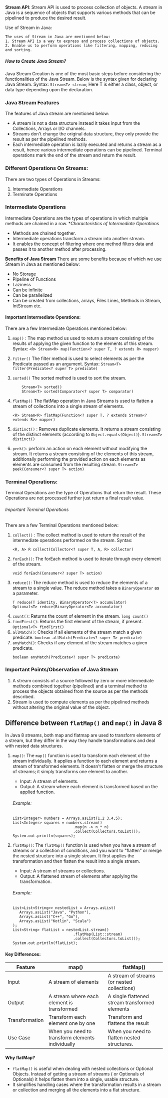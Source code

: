 **Stream API**:  Stream API is used to process collection of objects. A stream in Java is a sequence of objects that supports various methods that can be pipelined to produce the desired result.

Use of Stream in Java:
```
The uses of Stream in Java are mentioned below:
1. Stream API is a way to express and process collections of objects.
2. Enable us to perform operations like filtering, mapping, reducing and sorting.
```

##### How to Create Java Stream?
Java Stream Creation is one of the most basic steps before considering the functionalities of the Java Stream. Below is the syntax given for declaring Java Stream.
Syntax:
`Stream<T> stream`;
Here T is either a class, object, or data type depending upon the declaration.

### Java Stream Features
The features of Java stream are mentioned below:
- A stream is not a data structure instead it takes input from the Collections, Arrays or I/O channels.
- Streams don't change the original data structure, they only provide the result as per the pipelined methods.
- Each intermediate operation is lazily executed and returns a stream as a result, hence various intermediate operations can be pipelined.
  Terminal operations mark the end of the stream and return the result.

### Different Operations On Streams:
There are two types of Operations in Streams:
1. Intermediate Operations
2. Terminate Operations
### Intermediate Operations
Intermediate Operations are the types of operations in which multiple methods are chained in a row.
**Characteristics of Intermediate Operations*
- Methods are chained together.
- Intermediate operations transform a stream into another stream.
- It enables the concept of filtering where one method filters data and passes it to another method after processing.

**Benefits of Java Stream**
There are some benefits because of which we use Stream in Java as mentioned below:
- No Storage
- Pipeline of Functions
- Laziness
- Can be infinite
- Can be parallelized
- Can be created from collections, arrays, Files Lines, Methods in Stream, IntStream etc.

#### Important Intermediate Operations:
There are a few Intermediate Operations mentioned below:
1. `map()` : The map method us used to return a stream consisting of the results of applying the given function to the elements of this stream.
   Syntax:
   `<R> Stream<R> map(Function<? super T, ? extends R> mapper)`

2. `filter()` The filter method is used to select elements as per the Predicate passed as an argument.
   Syntax:
   `Stream<T> filter(Predicate<? super T> predicate)`
3. `sorted()` The sorted method is used to sort the stream.

    ```
        Stream<T> sorted()
        Stream<T> sorted(Comparator<? super T> comparator)
    ```
4. `flatMap()` The flatMap operation in Java Streams is used to flatten a stream of collections into a single stream of elements.
    ```
    <R> Stream<R> flatMap(Function<? super T, ? extends Stream<? extends R>> mapper)
    ```
5. `distinct()` : Removes duplicate elements. It returns a stream consisting of the distinct elements (according to `Object.equals(Object)`).
   `Stream<T> distinct()`
6. `peek()`: perform an action on each element without modifying the stream. It returns a stream consisting of the elements of this stream, additionally performing the provided action on each elements as elements are consumed from the resulting stream.
   `Stream<T> peek(Consumer<? super T> action)`

### Terminal Operations:
Terminal Operations are the type of Operations that return the result. These Operations are not processed further just return a final result value.
###### Important Terminal Operations
There are a few Terminal Operations mentioned below:
1. `collect()` : The collect method is used to return the result of the intermediate operations performed on the stream.
   Syntax:
   ```
   <R, A> R collect(Collector<? super T, A, R> collector) 	
   ```
2. `forEach()`: The forEach method is used to iterate through every element of the stream.
   ```
   void forEach(Consumer<? super T> action)
	```
3. `reduce()`: The reduce method is used to reduce the elements of a stream to a single value. The reduce method takes a `BinaryOperator` as a parameter.
   ```
   T reduce(T identity, BinaryOperator<T> accumulator)
   Optional<T> reduce(BinaryOperator<T> accumulator)
	```
4. `count()`: Returns the count of element in the stream.
   `long count()`
5. `findFirst()`: Returns the first element of the stream, if present.
   `Optional<T> findFirst()`
6. `allMatch()`: Checks if all elements of the stream match a given predicate.
   `boolean allMatch(Predicate<? super T> predicate)`
7. `anyMatch()`: Checks if any element of the stream matches a given predicate.
   ```
   boolean anyMatch(Predicate<? super T> predicate)
   ```

### Important Points/Observation of Java Stream
1. A stream consists of a source followed by zero or more intermediate methods combined together (pipelined) and a terminal method to process the objects obtained from the source as per the methods described.
2. Stream is used to compute elements as per the pipelined methods without altering the original value of the object.

## Difference between `flatMap()` and `map()` in Java 8
In Java 8 streams, both map and flatmap are used to transform elements of a stream, but they differ in the way they handle transformations and deal with nested data structures.
1. `map()`: The `map()` function is used to transform each element of the stream individually. It applies a function to each element and returns a stream of transformed elements.
   It doesn't flatten or merge the structure of streams; it simply transforms one element to another.
   - Input: A stream of elements.
   - Output: A stream where each element is transformed based on the applied function.

   ###### Example:
   ```
   List<Integer> numbers = Arrays.asList(1,2 3,4,5);
   List<Integer> squares = numbers.stream()
                              .map(n -> n * n)
                              .collect(Collectors.toList());
   System.out.println(squares);
   ```
2. `flatMap()`: The `flatMap()` function is used when you have a stream of streams or a collection of conditions, and you want to "flatten" or merge the nested structure into a single stream.
   It first applies the transformation and then flatten the result into a single stream.
   - Input: A stream of streams or collections.
   - Output: A flattened stream of elements after applying the transformation.
   
   ###### Example:
   ```
   List<List<String>> nestedList = Arrays.asList(
      Arrays.asList("Java", "Python"),
      Arrays.asList("C++", "Go"),
      Arrays.asList("Kotlin", "Scala")
   );
   List<String> flatList = nestedList.stream()
                              .flatMap(List::stream)
                              .collect(Collectors.toList());
   System.out.println(flatList);
   ```
   
#### Key Differences:
| Feature        | map()                                            | flatMap()                                      |
|----------------|--------------------------------------------------|------------------------------------------------|
| Input          | A stream of elements                             | A stream of streams (or nested collections)    |
| Output         | A stream where each element is transformed       | A single flattened stream transformed elements |
| Transformation | Transform each element one by one                | Transform and flattens the result              |
| Use Case       | When you need to transform elements individually | When you need to flatten nested structures.    |

#### Why flatMap?
- `flatMap()` is useful when dealing with nested collections or Optional Objects. Instead of getting a stream of streams ( or Optionals of Optionals)
   it helps flatten them into a single, usable structure.
- It simplifies handling cases where the transformation results in a stream or collection and merging all the elements into a flat structure.

